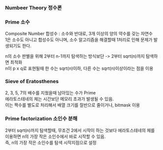### Numbeer Theory 정수론

### Prime 소수
Composite Number 합성수 : 소수와 반대로, 3개 이상의 양의 약수를 갖는 자연수   
1은 소수도 아니고 합성수도 아니며, 소수 알고리즘을 해결할때 1처리로 인해 문제가 발생되기도 한다.  

n의 소수 판별을 위해 2부터 n-1까지 탐색하는 방식보단 -> 2부터 sqrt(n)까지 탐색하면 최적화  
n이 p x q로 표현될때 한 수는 sqrt(n)이하, 다른 수는 sqrt(n)이상이라는 점을 이용   

### Sieve of Eratosthenes
2, 3, 5, 7의 배수를 지웠을때 남아있는 수가 Prime   
에라토스테네의 체는 시간보단 메모리 초과가 발생될 수 있음.   
이는 짝수를 별도로 처리해서 배열 크기를 절반으로 줄이거나, bitmask 이용   

### Prime factorization 소인수 분해
2부터 sqrt(n)까지 탐색할때, 무조건 2에서 시작이 하는 것보다 에라토스테네의 체를 이용하면 n의 가장 작은 소인수에서 바로 시작할 수 있음.   
즉, n의 가장 작은 소인수를 탐색 시작지점으로 설정   

